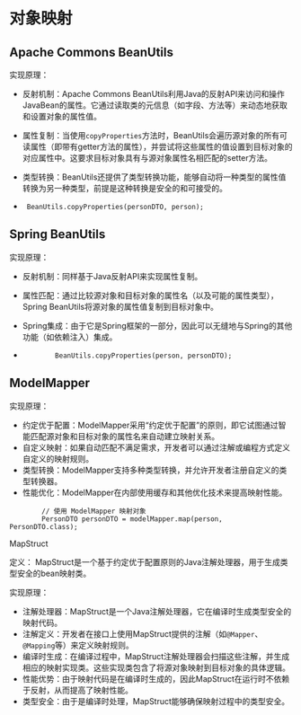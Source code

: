 # 对象映射

## Apache Commons BeanUtils

实现原理：

- 反射机制：Apache Commons BeanUtils利用Java的反射API来访问和操作JavaBean的属性。它通过读取类的元信息（如字段、方法等）来动态地获取和设置对象的属性值。

- 属性复制：当使用`copyProperties`方法时，BeanUtils会遍历源对象的所有可读属性（即带有getter方法的属性），并尝试将这些属性的值设置到目标对象的对应属性中。这要求目标对象具有与源对象属性名相匹配的setter方法。

- 类型转换：BeanUtils还提供了类型转换功能，能够自动将一种类型的属性值转换为另一种类型，前提是这种转换是安全的和可接受的。

- ```
   BeanUtils.copyProperties(personDTO, person);
  ```

## Spring BeanUtils

实现原理：

- 反射机制：同样基于Java反射API来实现属性复制。

- 属性匹配：通过比较源对象和目标对象的属性名（以及可能的属性类型），Spring BeanUtils将源对象的属性值复制到目标对象中。

- Spring集成：由于它是Spring框架的一部分，因此可以无缝地与Spring的其他功能（如依赖注入）集成。

- ```
          BeanUtils.copyProperties(person, personDTO);
  ```

## ModelMapper

实现原理：

- 约定优于配置：ModelMapper采用“约定优于配置”的原则，即它试图通过智能匹配源对象和目标对象的属性名来自动建立映射关系。
- 自定义映射：如果自动匹配不满足需求，开发者可以通过注解或编程方式定义自定义的映射规则。
- 类型转换：ModelMapper支持多种类型转换，并允许开发者注册自定义的类型转换器。
- 性能优化：ModelMapper在内部使用缓存和其他优化技术来提高映射性能。

```
        // 使用 ModelMapper 映射对象
        PersonDTO personDTO = modelMapper.map(person, PersonDTO.class);
```

MapStruct

定义：
MapStruct是一个基于约定优于配置原则的Java注解处理器，用于生成类型安全的bean映射类。

实现原理：

- 注解处理器：MapStruct是一个Java注解处理器，它在编译时生成类型安全的映射代码。
- 注解定义：开发者在接口上使用MapStruct提供的注解（如`@Mapper`、`@Mapping`等）来定义映射规则。
- 编译时生成：在编译过程中，MapStruct注解处理器会扫描这些注解，并生成相应的映射实现类。这些实现类包含了将源对象映射到目标对象的具体逻辑。
- 性能优势：由于映射代码是在编译时生成的，因此MapStruct在运行时不依赖于反射，从而提高了映射性能。
- 类型安全：由于是编译时处理，MapStruct能够确保映射过程中的类型安全。